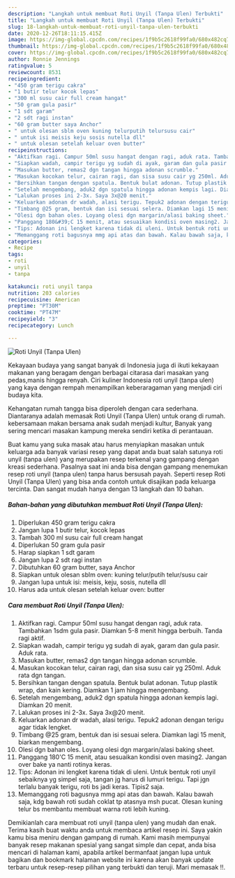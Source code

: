 ```yaml
---
description: "Langkah untuk membuat Roti Unyil (Tanpa Ulen) Terbukti"
title: "Langkah untuk membuat Roti Unyil (Tanpa Ulen) Terbukti"
slug: 18-langkah-untuk-membuat-roti-unyil-tanpa-ulen-terbukti
date: 2020-12-26T18:11:15.415Z
image: https://img-global.cpcdn.com/recipes/1f9b5c2618f99fa0/680x482cq70/roti-unyil-tanpa-ulen-foto-resep-utama.jpg
thumbnail: https://img-global.cpcdn.com/recipes/1f9b5c2618f99fa0/680x482cq70/roti-unyil-tanpa-ulen-foto-resep-utama.jpg
cover: https://img-global.cpcdn.com/recipes/1f9b5c2618f99fa0/680x482cq70/roti-unyil-tanpa-ulen-foto-resep-utama.jpg
author: Ronnie Jennings
ratingvalue: 5
reviewcount: 8531
recipeingredient:
- "450 gram terigu cakra"
- "1 butir telur kocok lepas"
- "300 ml susu cair full cream hangat"
- "50 gram gula pasir"
- "1 sdt garam"
- "2 sdt ragi instan"
- "60 gram butter saya Anchor"
- " untuk olesan sblm oven kuning telurputih telursusu cair"
- " untuk isi meisis keju sosis nutella dll"
- " untuk olesan setelah keluar oven butter"
recipeinstructions:
- "Aktifkan ragi. Campur 50ml susu hangat dengan ragi, aduk rata. Tambahkan 1sdm gula pasir. Diamkan 5-8 menit hingga berbuih. Tanda ragi aktif."
- "Siapkan wadah, campir terigu yg sudah di ayak, garam dan gula pasir. Aduk rata."
- "Masukan butter, remas2 dgn tangan hingga adonan scrumble."
- "Masukan kocokan telur, cairan ragi, dan sisa susu cair yg 250ml. Aduk rata dgn tangan."
- "Bersihkan tangan dengan spatula. Bentuk bulat adonan. Tutup plastik wrap, dan kain kering. Diamkan 1 jam hingga mengembang."
- "Setelah mengembang, aduk2 dgn spatula hingga adonan kempis lagi. Diamkan 20 menit."
- "Lalukan proses ini 2-3x. Saya 3x@20 menit."
- "Keluarkan adonan dr wadah, alasi terigu. Tepuk2 adonan dengan terigu agar tidak lengket."
- "Timbang @25 gram, bentuk dan isi sesuai selera. Diamkan lagi 15 menit, biarkan mengembang."
- "Olesi dgn bahan oles. Loyang olesi dgn margarin/alasi baking sheet."
- "Panggang 180&#39;C 15 menit, atau sesuaikan kondisi oven masing2. Jangan over bake ya nanti rotinya keras."
- "Tips: Adonan ini lengket karena tidak di uleni. Untuk bentuk roti unyil sebaiknya yg simpel saja, tangan jg harus di lumuri terigu. Tapi jgn terlalu banyak terigu, roti bs jadi keras. Tipis2 saja."
- "Memanggang roti bagusnya mmg api atas dan bawah. Kalau bawah saja, kdg bawah roti sudah coklat tp atasnya msh pucat. Olesan kuning telur bs membantu membuat warna roti lebih kuning."
categories:
- Recipe
tags:
- roti
- unyil
- tanpa

katakunci: roti unyil tanpa 
nutrition: 203 calories
recipecuisine: American
preptime: "PT30M"
cooktime: "PT47M"
recipeyield: "3"
recipecategory: Lunch

---
```



![Roti Unyil (Tanpa Ulen)](https://img-global.cpcdn.com/recipes/1f9b5c2618f99fa0/680x482cq70/roti-unyil-tanpa-ulen-foto-resep-utama.jpg)

Kekayaan budaya yang sangat banyak di Indonesia juga di ikuti kekayaan makanan yang beragam dengan berbagai citarasa dari masakan yang pedas,manis hingga renyah. Ciri kuliner Indonesia roti unyil (tanpa ulen) yang kaya dengan rempah menampilkan keberaragaman yang menjadi ciri budaya kita.




Kehangatan rumah tangga bisa diperoleh dengan cara sederhana. Diantaranya adalah memasak Roti Unyil (Tanpa Ulen) untuk orang di rumah. kebersamaan makan bersama anak sudah menjadi kultur, Banyak yang sering mencari masakan kampung mereka sendiri ketika di perantauan.

Buat kamu yang suka masak atau harus menyiapkan masakan untuk keluarga ada banyak variasi resep yang dapat anda buat salah satunya roti unyil (tanpa ulen) yang merupakan resep terkenal yang gampang dengan kreasi sederhana. Pasalnya saat ini anda bisa dengan gampang menemukan resep roti unyil (tanpa ulen) tanpa harus bersusah payah.
Seperti resep Roti Unyil (Tanpa Ulen) yang bisa anda contoh untuk disajikan pada keluarga tercinta. Dan sangat mudah hanya dengan 13 langkah dan 10 bahan.


<!--inarticleads1-->

##### Bahan-bahan yang dibutuhkan membuat Roti Unyil (Tanpa Ulen):

1. Diperlukan 450 gram terigu cakra
1. Jangan lupa 1 butir telur, kocok lepas
1. Tambah 300 ml susu cair full cream hangat
1. Diperlukan 50 gram gula pasir
1. Harap siapkan 1 sdt garam
1. Jangan lupa 2 sdt ragi instan
1. Dibutuhkan 60 gram butter, saya Anchor
1. Siapkan  untuk olesan sblm oven: kuning telur/putih telur/susu cair
1. Jangan lupa  untuk isi: meisis, keju, sosis, nutella dll
1. Harus ada  untuk olesan setelah keluar oven: butter




<!--inarticleads2-->

##### Cara membuat  Roti Unyil (Tanpa Ulen):

1. Aktifkan ragi. Campur 50ml susu hangat dengan ragi, aduk rata. Tambahkan 1sdm gula pasir. Diamkan 5-8 menit hingga berbuih. Tanda ragi aktif.
1. Siapkan wadah, campir terigu yg sudah di ayak, garam dan gula pasir. Aduk rata.
1. Masukan butter, remas2 dgn tangan hingga adonan scrumble.
1. Masukan kocokan telur, cairan ragi, dan sisa susu cair yg 250ml. Aduk rata dgn tangan.
1. Bersihkan tangan dengan spatula. Bentuk bulat adonan. Tutup plastik wrap, dan kain kering. Diamkan 1 jam hingga mengembang.
1. Setelah mengembang, aduk2 dgn spatula hingga adonan kempis lagi. Diamkan 20 menit.
1. Lalukan proses ini 2-3x. Saya 3x@20 menit.
1. Keluarkan adonan dr wadah, alasi terigu. Tepuk2 adonan dengan terigu agar tidak lengket.
1. Timbang @25 gram, bentuk dan isi sesuai selera. Diamkan lagi 15 menit, biarkan mengembang.
1. Olesi dgn bahan oles. Loyang olesi dgn margarin/alasi baking sheet.
1. Panggang 180&#39;C 15 menit, atau sesuaikan kondisi oven masing2. Jangan over bake ya nanti rotinya keras.
1. Tips: Adonan ini lengket karena tidak di uleni. Untuk bentuk roti unyil sebaiknya yg simpel saja, tangan jg harus di lumuri terigu. Tapi jgn terlalu banyak terigu, roti bs jadi keras. Tipis2 saja.
1. Memanggang roti bagusnya mmg api atas dan bawah. Kalau bawah saja, kdg bawah roti sudah coklat tp atasnya msh pucat. Olesan kuning telur bs membantu membuat warna roti lebih kuning.




Demikianlah cara membuat roti unyil (tanpa ulen) yang mudah dan enak. Terima kasih buat waktu anda untuk membaca artikel resep ini. Saya yakin kamu bisa meniru dengan gampang di rumah. Kami masih mempunyai banyak resep makanan spesial yang sangat simple dan cepat, anda bisa mencari di halaman kami, apabila artikel bermanfaat jangan lupa untuk bagikan dan bookmark halaman website ini karena akan banyak update terbaru untuk resep-resep pilihan yang terbukti dan teruji. Mari memasak !!. 
